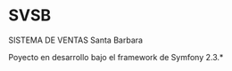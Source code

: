 SVSB
====

SISTEMA DE VENTAS Santa Barbara

Poyecto en desarrollo bajo el framework de Symfony 2.3.* 

